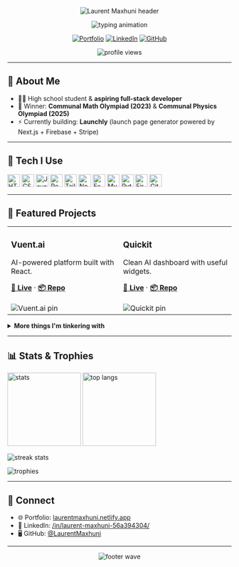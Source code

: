 <!--
  Fancy GitHub Profile README for Laurent Maxhuni
  Blue + Cyan theme — no Redis mentions
-->

<!-- Header Wave -->
<p align="center">
  <img src="https://capsule-render.vercel.app/api?type=waving&color=0:00c6ff,100:0072ff&height=180&section=header&text=Laurent%20Maxhuni&fontSize=48&fontAlignY=35&animation=fadeIn&desc=Full-Stack%20Dev%20%7C%20AI%20Enthusiast%20%7C%20Olympiad%20Winner&descAlignY=58" alt="Laurent Maxhuni header"/>
</p>

<!-- Typing tagline -->
<p align="center">
  <img src="https://readme-typing-svg.demolab.com?font=Fira+Code&size=22&duration=2600&pause=300&center=true&vCenter=true&width=900&lines=High+school+dev+who+loves+shipping+projects;React+%7C+Node.js+%7C+MySQL+%7C+Tailwind;Building+Launchly+%2B+AI+chat+tools;Math+%26+Physics+Olympiad+Winner" alt="typing animation"/>
</p>

<!-- Quick links -->
<p align="center">
  <a href="https://laurentmaxhuni.netlify.app"><img alt="Portfolio" src="https://img.shields.io/badge/Portfolio-Website-00c6ff?style=for-the-badge&logo=vercel&logoColor=white"></a>
  <a href="https://www.linkedin.com/in/laurent-maxhuni-56a394304/"><img alt="LinkedIn" src="https://img.shields.io/badge/LinkedIn-Laurent%20Maxhuni-0077b5?style=for-the-badge&logo=linkedin&logoColor=white"></a>
  <a href="https://github.com/LaurentMaxhuni"><img alt="GitHub" src="https://img.shields.io/badge/GitHub-LaurentMaxhuni-000000?style=for-the-badge&logo=github"></a>
</p>

<p align="center">
  <img src="https://komarev.com/ghpvc/?username=LaurentMaxhuni&style=flat-square&color=00c6ff" alt="profile views"/>
</p>

---

## 👋 About Me

- 🧑‍💻 High school student & **aspiring full-stack developer**  
- 🧠 Winner: **Communal Math Olympiad (2023)** & **Communal Physics Olympiad (2025)**  
- ⚡ Currently building: **Launchly** (launch page generator powered by Next.js + Firebase + Stripe)

---

## 🧰 Tech I Use

<p>
  <img alt="HTML5" height="28" src="https://cdn.jsdelivr.net/gh/devicons/devicon/icons/html5/html5-original.svg"/> 
  <img alt="CSS3" height="28" src="https://cdn.jsdelivr.net/gh/devicons/devicon/icons/css3/css3-original.svg"/> 
  <img alt="JavaScript" height="28" src="https://cdn.jsdelivr.net/gh/devicons/devicon/icons/javascript/javascript-original.svg"/> 
  <img alt="React" height="28" src="https://cdn.jsdelivr.net/gh/devicons/devicon/icons/react/react-original.svg"/>
  <img alt="Tailwind" height="28" src="https://cdn.jsdelivr.net/gh/devicons/devicon/icons/tailwindcss/tailwindcss-plain.svg"/>
  <img alt="Node.js" height="28" src="https://cdn.jsdelivr.net/gh/devicons/devicon/icons/nodejs/nodejs-original.svg"/>
  <img alt="Express" height="28" src="https://cdn.jsdelivr.net/gh/devicons/devicon/icons/express/express-original.svg"/>
  <img alt="MySQL" height="28" src="https://cdn.jsdelivr.net/gh/devicons/devicon/icons/mysql/mysql-original.svg"/>
  <img alt="Python" height="28" src="https://cdn.jsdelivr.net/gh/devicons/devicon/icons/python/python-original.svg"/>
  <img alt="Firebase" height="28" src="https://cdn.jsdelivr.net/gh/devicons/devicon/icons/firebase/firebase-plain.svg"/>
  <img alt="Git" height="28" src="https://cdn.jsdelivr.net/gh/devicons/devicon/icons/git/git-original.svg"/>
</p>

---

## 🚀 Featured Projects

<table>
  <tr>
    <td width="50%">
      <h3>Vuent.ai</h3>
      <p>AI-powered platform built with React.</p>
      <a href="https://vuentai.netlify.app"><b>🔗 Live</b></a> ·
      <a href="https://github.com/LaurentMaxhuni/Vuent.ai"><b>📦 Repo</b></a>
      <br/><br/>
      <img src="https://github-readme-stats.vercel.app/api/pin/?username=LaurentMaxhuni&repo=Vuent.ai&theme=blue-green" alt="Vuent.ai pin">
    </td>
    <td width="50%">
      <h3>Quickit</h3>
      <p>Clean AI dashboard with useful widgets.</p>
      <a href="https://quickit.netlify.app"><b>🔗 Live</b></a> ·
      <a href="https://github.com/LaurentMaxhuni/ai-dashboard"><b>📦 Repo</b></a>
      <br/><br/>
      <img src="https://github-readme-stats.vercel.app/api/pin/?username=LaurentMaxhuni&repo=ai-dashboard&theme=blue-green" alt="Quickit pin">
    </td>
  </tr>
</table>

<details>
  <summary><b>More things I'm tinkering with</b></summary>
  <br/>
  • <b>Launchly</b> — Launch page generator (Next.js + Firebase + Stripe)<br/>
  • <b>Full-stack chat app</b> — Vite React + Express + MySQL + Groq + Socket.IO<br/>
  • Learning paths: <i>Angular (latest stable), backend patterns, deployment</i>
</details>

---

## 📊 Stats & Trophies

<p>
  <img height="165" src="https://github-readme-stats.vercel.app/api?username=LaurentMaxhuni&show_icons=true&theme=blue-green" alt="stats"/>
  <img height="165" src="https://github-readme-stats.vercel.app/api/top-langs/?username=LaurentMaxhuni&layout=compact&theme=blue-green" alt="top langs"/>
</p>

<p>
  <img src="https://streak-stats.demolab.com?user=LaurentMaxhuni&theme=blue-green" alt="streak stats"/>
</p>

<p>
  <img src="https://github-profile-trophy.vercel.app/?username=LaurentMaxhuni&theme=onestar&no-bg=true&no-frame=true&column=6" alt="trophies"/>
</p>

---

## 🤝 Connect

- 🌐 Portfolio: <a href="https://laurentmaxhuni.netlify.app">laurentmaxhuni.netlify.app</a>  
- 💼 LinkedIn: <a href="https://www.linkedin.com/in/laurent-maxhuni-56a394304/">/in/laurent-maxhuni-56a394304/</a>  
- 🖥 GitHub: <a href="https://github.com/LaurentMaxhuni">@LaurentMaxhuni</a>

---

<!-- Footer Wave -->
<p align="center">
  <img src="https://capsule-render.vercel.app/api?type=waving&color=0:0072ff,100:00c6ff&height=120&section=footer" alt="footer wave"/>
</p>
